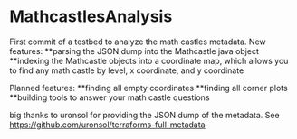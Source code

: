 # MathcastlesAnalysis

First commit of a testbed to analyze the math castles metadata. 
New features:
    **parsing the JSON dump into the Mathcastle java object
    **indexing the Mathcastle objects into a coordinate map, 
      which allows you to find any math castle by level, x coordinate, and y coordinate

Planned features:
    **finding all empty coordinates
    **finding all corner plots
    **building tools to answer your math castle questions


big thanks to uronsol for providing the JSON dump of the metadata. See https://github.com/uronsol/terraforms-full-metadata
